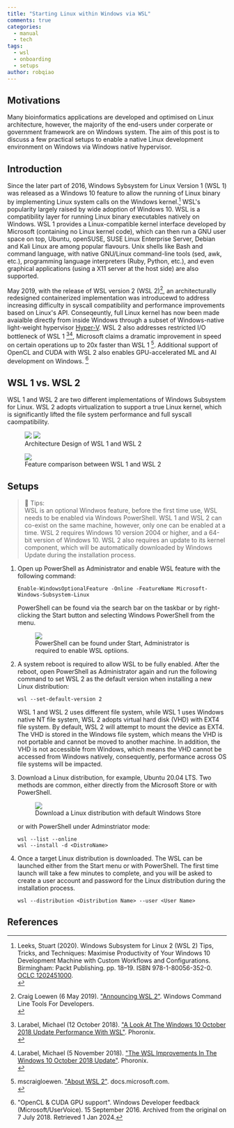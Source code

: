 ```yaml
---
title: "Starting Linux within Windows via WSL"
comments: true
categories:
  - manual
  - tech
tags:
  - wsl
  - onboarding
  - setups
author: robqiao
---
```


## Motivations
Many bioinformatics applications are developed and optimised on Linux architecture, however, the majority of the end-users under corperate or government framework are on Windows system. The aim of this post is to discuss a few practical setups to enable a native Linux development environment on Windows via Windows native hypervisor.

## Introduction
Since the later part of 2016, Windows Sybsystem for Linux Version 1 (WSL 1) was released as a Windows 10 feature to allow the running of Linux binary by implementing Linux system calls on the Windows kernel.[^1] WSL's popularity largely raised by wide adoption of Windows 10. WSL is a compatibility layer for running Linux binary executables natively on Windows. WSL 1 provides a Linux-compatible kernel interface developed by Microsoft (containing no Linux kernel code), which can then run a GNU user space on top, Ubuntu, openSUSE, SUSE Linux Enterprise Server, Debian and Kali Linux are among popular flavours. Unix shells like Bash and command language, with native GNU/Linux command-line tools (sed, awk, etc.), programming language interpreters (Ruby, Python, etc.), and even graphical applications (using a X11 server at the host side) are also supported.

May 2019, with the release of WSL version 2 (WSL 2)[^2], an architecturally redesigned containerized implementation was introducewd to address increasing difficulty in syscall compatibility and performance improvements based on Linux's API. Conseqeuntly, full Linux kernel has now been made avaialble directly from inside Windows through a subset of Windows-native light-weight hypervisor [Hyper-V](https://learn.microsoft.com/en-us/virtualization/hyper-v-on-windows/about/). WSL 2 also addresses restricted I/O bottleneck of WSL 1 [^3][^4], Microsoft claims a dramatic improvement in speed on certain operations up to 20x faster than WSL 1 [^5]. Additional support of OpenCL and CUDA with WSL 2 also enables GPU-accelerated ML and AI development on Windows. [^6]

## WSL 1 vs. WSL 2
WSL 1 and WSL 2 are two different implementations of Windows Subsystem for Linux. WSL 2 adopts virtualization to support a true Linux kernel, which is significantly lifted the file system performance and full syscall caompatibility.

<figure class="half">
    <a href="/assets/images/posts/Windows-Subsystem-for-Linux-v1-architecture.png"><img src="/assets/images/posts/Windows-Subsystem-for-Linux-v1-architecture.png"></a>
    <a href="/assets/images/posts/Windows-Subsystem-for-Linux-v2-architecture.png"><img src="/assets/images/posts/Windows-Subsystem-for-Linux-v2-architecture.png"></a>
    <figcaption>Architecture Design of WSL 1 and WSL 2</figcaption>
</figure>

<figure>
	<a href="/assets/images/posts/wsl-ps-3.png"><img src="/assets/images/posts/wsl-ps-3.png"></a>
	<figcaption>Feature comparison between WSL 1 and WSL 2</figcaption>
</figure>

## Setups
> :flashlight: Tips:\
WSL is an optional Windwos feature, before the first time use, WSL needs to be enabled via Windows PowerShell. WSL 1 and WSL 2 can co-exist on the same machine, however, only one can be enabled at a time. WSL 2 requires Windows 10 version 2004 or higher, and a 64-bit version of Windows 10. WSL 2 also requires an update to its kernel component, which will be automatically downloaded by Windows Update during the installation process.


1. Open up PowerShell as Administrator and enable WSL feature with the following command:
    ```
    Enable-WindowsOptionalFeature -Online -FeatureName Microsoft-Windows-Subsystem-Linux
    ```
    PowerShell can be found via the search bar on the taskbar or by right-clicking the Start button and selecting Windows PowerShell from the menu.
    <figure>
	    <a href="/assets/images/posts/wsl-ps.png"><img src="/assets/images/posts/wsl-ps.png"></a>
	    <figcaption>PowerShell can be found under Start, Administrator is required to enable WSL optiions.</figcaption>
    </figure>

1. A system reboot is required to allow WSL to be fully enabled. After the reboot, open PowerShell as Administrator again and run the following command to set WSL 2 as the default version when installing a new Linux distribution:
    ```
    wsl --set-default-version 2
    ```
    WSL 1 and WSL 2 uses different file system, while WSL 1 uses Windows native NT file system, WSL 2 adopts virtual hard disk (VHD) with EXT4 file system. By default, WSL 2 will attempt to mount the device as EXT4. The VHD is stored in the Windows file system, which means the VHD is not portable and cannot be moved to another machine. In addition, the VHD is not accessible from Windows, which means the VHD cannot be accessed from Windows natively, consequently, performance across OS file systems will be impacted.


1. Download a Linux distribution, for example, Ubuntu 20.04 LTS. Two methods are common, either directly from the Microsoft Store or with PowerShell.
    <figure>
	    <a href="/assets/images/posts/wsl-ps-2.png"><img src="/assets/images/posts/wsl-ps-2.png"></a>
	    <figcaption>Download a Linux distribution with default Windows Store</figcaption>
    </figure>
    or with PowerShell under Adminstriator mode:

    ```
    wsl --list --online
    wsl --install -d <DistroName>
    ```

1. Once a target Linux distribution is downloaded. The WSL can be launched either from the Start menu or with PowerShell. The first time launch will take a few minutes to complete, and you will be asked to create a user account and password for the Linux distribution during the installation process.
    ```
    wsl --distribution <Distribution Name> --user <User Name>
    ```

## __References__ <br>
[^1]: Leeks, Stuart (2020). Windows Subsystem for Linux 2 (WSL 2) Tips, Tricks, and Techniques: Maximise Productivity of Your Windows 10 Development Machine with Custom Workflows and Configurations. Birmingham: Packt Publishing. pp. 18–19. ISBN 978-1-80056-352-0. [OCLC 1202451000](https://www.worldcat.org/oclc/1202451000).<br>
[^2]: Craig Loewen (6 May 2019). ["Announcing WSL 2"](https://devblogs.microsoft.com/commandline/announcing-wsl-2/). Windows Command Line Tools For Developers.<br>
[^3]: Larabel, Michael (12 October 2018). ["A Look At The Windows 10 October 2018 Update Performance With WSL"](https://www.phoronix.com/scan.php?page=article&item=windows10-okt-wsl&num=1). Phoronix. <br>
[^4]: Larabel, Michael (5 November 2018). ["The WSL Improvements In The Windows 10 October 2018 Update"](https://www.phoronix.com/scan.php?page=news_item&px=WSL-Improvements-Win10-Oct-2018). Phoronix. <br>
[^5]: mscraigloewen. ["About WSL 2"](https://docs.microsoft.com/en-us/windows/wsl/wsl2-about). docs.microsoft.com. <br>
[^6]: "OpenCL & CUDA GPU support". Windows Developer feedback (Microsoft/UserVoice). 15 September 2016. Archived from the original on 7 July 2018. Retrieved 1 Jan 2024.